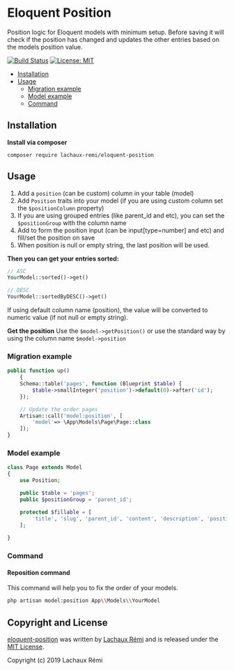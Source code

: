 # Eloquent Position
Position logic for Eloquent models with minimum setup. Before saving it will check if the position has changed and updates the other entries based on the models position value.

[![Build Status](https://travis-ci.com/lachaux-remi/eloquent-position.svg?token=uGgobxsLgjyHsLYYLyPt&branch=master)](https://travis-ci.com/lachaux-remi/eloquent-position)
[![License: MIT](https://img.shields.io/badge/License-MIT-brightgreen.svg?style=flat-square)](https://opensource.org/licenses/MIT)

* [Installation](#installation)
* [Usage](#usage)
    * [Migration example](#migration-example)
    * [Model example](#model-example)
    * [Command](#command)

## Installation

**Install via composer**

```
composer require lachaux-remi/eloquent-position
```

## Usage

1. Add a `position` (can be custom) column in your table (model)
2. Add `Position` traits into your model (if you are using custom column set the `$positionColumn` property)
3. If you are using grouped entries (like parent_id and etc), you can set the `$positionGroup` with the column name
4. Add to form the position input (can be input[type=number] and etc) and fill/set the position on save
5. When position is null or empty string, the last position will be used.

**Then you can get your entries sorted:**

```php
// ASC
YourModel::sorted()->get()

// DESC
YourModel::sortedByDESC()->get()
```

If using default column name (position), the value will be converted to numeric value (if not null or empty string).

**Get the position**
Use the `$model->getPosition()` or use the standard way by using the column name `$model->position`

### Migration example

```php
public function up()
    {
    Schema::table('pages', function (Blueprint $table) {
        $table->smallInteger('position')->default(0)->after('id');
    });

    // Update the order pages
    Artisan::call('model:position', [
        'model'=> \App\Models\Page\Page::class
    ]);
}
```

### Model example

```php
class Page extends Model
{
    use Position;

    public $table = 'pages';
    public $positionGroup = 'parent_id';

    protected $fillable = [
        'title', 'slug', 'parent_id', 'content', 'description', 'position'
    ];
    
}
```

### Command

#### Reposition command
This command will help you to fix the order of your models.

```bash
php artisan model:position App\\Models\\YourModel
```

## Copyright and License

[eloquent-position](https://github.com/lachaux-remi/eloquent-position)
was written by [Lachaux Rémi](http://www.remi-lachaux.fr) and is released under the 
[MIT License](LICENSE.md).

Copyright (c) 2019 Lachaux Rémi